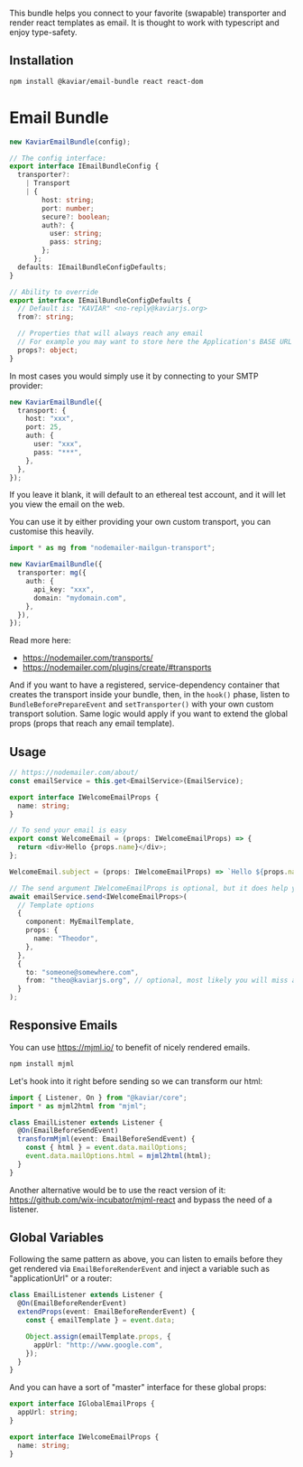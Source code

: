 This bundle helps you connect to your favorite (swapable) transporter and render react templates as email. It is thought to work with typescript and enjoy type-safety.

## Installation

```bash
npm install @kaviar/email-bundle react react-dom
```

# Email Bundle

```typescript
new KaviarEmailBundle(config);

// The config interface:
export interface IEmailBundleConfig {
  transporter?:
    | Transport
    | {
        host: string;
        port: number;
        secure?: boolean;
        auth?: {
          user: string;
          pass: string;
        };
      };
  defaults: IEmailBundleConfigDefaults;
}

// Ability to override
export interface IEmailBundleConfigDefaults {
  // Default is: "KAVIAR" <no-reply@kaviarjs.org>
  from?: string;

  // Properties that will always reach any email
  // For example you may want to store here the Application's BASE URL
  props?: object;
}
```

In most cases you would simply use it by connecting to your SMTP provider:

```typescript
new KaviarEmailBundle({
  transport: {
    host: "xxx",
    port: 25,
    auth: {
      user: "xxx",
      pass: "***",
    },
  },
});
```

If you leave it blank, it will default to an ethereal test account, and it will let you view the email on the web.

You can use it by either providing your own custom transport, you can customise this heavily.

```typescript
import * as mg from "nodemailer-mailgun-transport";

new KaviarEmailBundle({
  transporter: mg({
    auth: {
      api_key: "xxx",
      domain: "mydomain.com",
    },
  }),
});
```

Read more here:

- https://nodemailer.com/transports/
- https://nodemailer.com/plugins/create/#transports

And if you want to have a registered, service-dependency container that creates the transport inside your bundle, then, in the `hook()` phase, listen to `BundleBeforePrepareEvent` and `setTransporter()` with your own custom transport solution. Same logic would apply if you want to extend the global props (props that reach any email template).

## Usage

```typescript
// https://nodemailer.com/about/
const emailService = this.get<EmailService>(EmailService);

export interface IWelcomeEmailProps {
  name: string;
}

// To send your email is easy
export const WelcomeEmail = (props: IWelcomeEmailProps) => {
  return <div>Hello {props.name}</div>;
};

WelcomeEmail.subject = (props: IWelcomeEmailProps) => `Hello ${props.name}`;

// The send argument IWelcomeEmailProps is optional, but it does help you ensure props is correctly sent
await emailService.send<IWelcomeEmailProps>(
  // Template options
  {
    component: MyEmailTemplate,
    props: {
      name: "Theodor",
    },
  },
  {
    to: "someone@somewhere.com",
    from: "theo@kaviarjs.org", // optional, most likely you will miss and let it be the default one
  }
);
```

## Responsive Emails

You can use https://mjml.io/ to benefit of nicely rendered emails.

```bash
npm install mjml
```

Let's hook into it right before sending so we can transform our html:

```typescript
import { Listener, On } from "@kaviar/core";
import * as mjml2html from "mjml";

class EmailListener extends Listener {
  @On(EmailBeforeSendEvent)
  transformMjml(event: EmailBeforeSendEvent) {
    const { html } = event.data.mailOptions;
    event.data.mailOptions.html = mjml2html(html);
  }
}
```

Another alternative would be to use the react version of it: https://github.com/wix-incubator/mjml-react and bypass the need of a listener.

## Global Variables

Following the same pattern as above, you can listen to emails before they get rendered via `EmailBeforeRenderEvent` and inject a variable such as "applicationUrl" or a router:

```ts
class EmailListener extends Listener {
  @On(EmailBeforeRenderEvent)
  extendProps(event: EmailBeforeRenderEvent) {
    const { emailTemplate } = event.data;

    Object.assign(emailTemplate.props, {
      appUrl: "http://www.google.com",
    });
  }
}
```

And you can have a sort of "master" interface for these global props:

```ts
export interface IGlobalEmailProps {
  appUrl: string;
}

export interface IWelcomeEmailProps {
  name: string;
}
```
